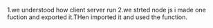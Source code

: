 1.we understood how client server run
2.we strted node js
  i made one fuction and exported it.THen imported it
  and used the function.
  